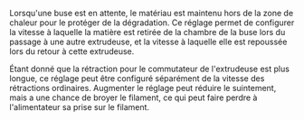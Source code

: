 Lorsqu'une buse est en attente, le matériau est maintenu hors de la zone de chaleur pour le protéger de la dégradation. Ce réglage permet de configurer la vitesse à laquelle la matière est retirée de la chambre de la buse lors du passage à une autre extrudeuse, et la vitesse à laquelle elle est repoussée lors du retour à cette extrudeuse.

Étant donné que la rétraction pour le commutateur de l'extrudeuse est plus longue, ce réglage peut être configuré séparément de la vitesse des rétractions ordinaires. Augmenter le réglage peut réduire le suintement, mais a une chance de broyer le filament, ce qui peut faire perdre à l'alimentateur sa prise sur le filament.
